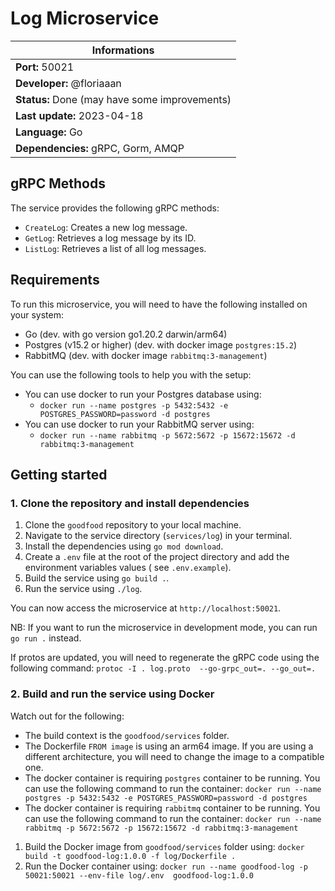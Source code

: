 # Log Microservice

| Informations                                  |
| --------------------------------------------- |
| **Port:** 50021                               |
| **Developer:** @floriaaan                     |
| **Status:** Done (may have some improvements) |
| **Last update:** 2023-04-18                   |
| **Language:** Go                              |
| **Dependencies:** gRPC, Gorm, AMQP            |

## gRPC Methods

The service provides the following gRPC methods:

- `CreateLog`: Creates a new log message.
- `GetLog`: Retrieves a log message by its ID.
- `ListLog`: Retrieves a list of all log messages.

## Requirements

To run this microservice, you will need to have the following installed on your system:

- Go (dev. with go version go1.20.2 darwin/arm64)
- Postgres (v15.2 or higher) (dev. with docker image `postgres:15.2`)
- RabbitMQ (dev. with docker image `rabbitmq:3-management`)

You can use the following tools to help you with the setup:

- You can use docker to run your Postgres database using:
  - `docker run --name postgres -p 5432:5432 -e POSTGRES_PASSWORD=password -d postgres`
- You can use docker to run your RabbitMQ server using:
  - `docker run --name rabbitmq -p 5672:5672 -p 15672:15672 -d rabbitmq:3-management`

## Getting started

### 1. Clone the repository and install dependencies

1. Clone the `goodfood` repository to your local machine.
2. Navigate to the service directory (`services/log`) in your terminal.
3. Install the dependencies using `go mod download`.
4. Create a `.env` file at the root of the project directory and add the environment variables values (
   see `.env.example`).
5. Build the service using `go build .`.
6. Run the service using `./log`.

You can now access the microservice at `http://localhost:50021`.

NB: If you want to run the microservice in development mode, you can run `go run .` instead.

If protos are updated, you will need to regenerate the gRPC code using the following command:
`protoc -I . log.proto  --go-grpc_out=. --go_out=.`

### 2. Build and run the service using Docker

Watch out for the following:

- The build context is the `goodfood/services` folder.
- The Dockerfile `FROM image` is using an arm64 image. If you are using a different architecture, you
  will need to change the image to a compatible one.
- The docker container is requiring `postgres` container to be running. You can use the following
  command to run the container:
  `docker run --name postgres -p 5432:5432 -e POSTGRES_PASSWORD=password -d postgres`
- The docker container is requiring `rabbitmq` container to be running. You can use the following
  command to run the container:
  `docker run --name rabbitmq -p 5672:5672 -p 15672:15672 -d rabbitmq:3-management`

1. Build the Docker image from `goodfood/services` folder using:
   `docker build -t goodfood-log:1.0.0 -f log/Dockerfile .`
2. Run the Docker container using:
   `docker run --name goodfood-log -p 50021:50021 --env-file log/.env  goodfood-log:1.0.0`
